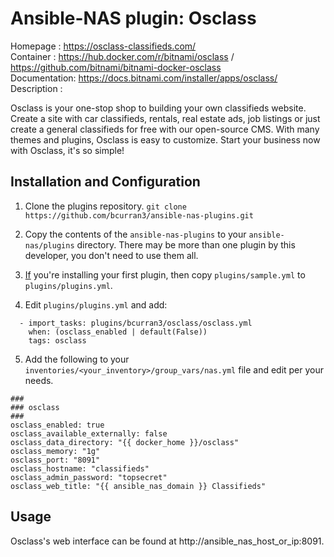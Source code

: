 # Ansible-NAS plugin: Osclass

Homepage     : https://osclass-classifieds.com/  
Container    : https://hub.docker.com/r/bitnami/osclass / https://github.com/bitnami/bitnami-docker-osclass  
Documentation: https://docs.bitnami.com/installer/apps/osclass/  
Description  :  

Osclass is your one-stop shop to building your own classifieds website. Create a site with car classifieds, rentals, real estate ads, job listings or just create a general classifieds for free with our open-source CMS. With many themes and plugins, Osclass is easy to customize. Start your business now with Osclass, it's so simple!

## Installation and Configuration

1. Clone the plugins repository.
`git clone https://github.com/bcurran3/ansible-nas-plugins.git`

2. Copy the contents of the `ansible-nas-plugins` to your `ansible-nas/plugins` directory. There may be more than one plugin by this developer, you don't need to use them all.

3. <ins>If</ins> you're installing your first plugin, then copy `plugins/sample.yml` to `plugins/plugins.yml`.

4. Edit `plugins/plugins.yml` and add:
```
  - import_tasks: plugins/bcurran3/osclass/osclass.yml
    when: (osclass_enabled | default(False))
    tags: osclass
```

5. Add the following to your `inventories/<your_inventory>/group_vars/nas.yml` file and edit per your needs.
```
###
### osclass
###
osclass_enabled: true
osclass_available_externally: false
osclass_data_directory: "{{ docker_home }}/osclass"
osclass_memory: "1g"
osclass_port: "8091"
osclass_hostname: "classifieds"
osclass_admin_password: "topsecret"
osclass_web_title: "{{ ansible_nas_domain }} Classifieds"
```

## Usage

Osclass's web interface can be found at http://ansible_nas_host_or_ip:8091.
